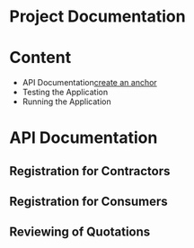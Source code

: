 # Project Documentation
# Content
- API Documentation[create an anchor](#api-documentation)
- Testing the Application
- Running the Application
# API Documentation
## Registration for Contractors

## Registration for Consumers

## Reviewing of Quotations